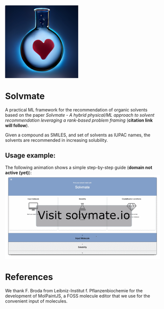 ![logo](logo.png)

# Solvmate 
A practical ML framework for the recommendation of organic solvents
based on the paper
*Solvmate - A hybrid physical/ML approach to solvent recommendation leveraging a rank-based problem framing* (**citation link will follow**).

Given a compound as SMILES, and set of solvents as IUPAC names,
the solvents are recommended in increasing solubility.



## Usage example:
The following animation shows a simple step-by-step guide (**domain not active (yet)**):
![usage](/figures/usage_animation.gif)



# References
We thank F. Broda from Leibniz-Institut f. Pflanzenbiochemie for the
development of MolPaintJS, a FOSS molecule editor that we use
for the convenient input of molecules.
